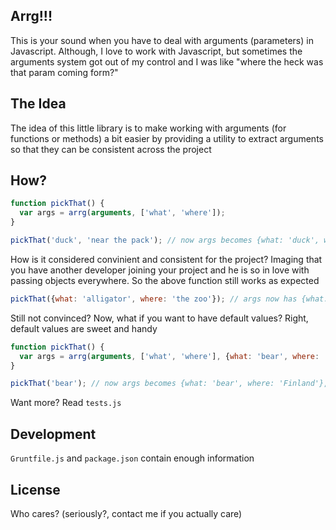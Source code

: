 ## Arrg!!!
This is your sound when you have to deal with arguments (parameters) in Javascript. Although, I love to work with Javascript, but sometimes the arguments system got out of my control and I was like "where the heck was that param coming form?"

## The Idea
The idea of this little library is to make working with arguments (for functions or methods) a bit easier by providing a utility to extract arguments so that they can be consistent across the project

## How?
```javascript
function pickThat() {
  var args = arrg(arguments, ['what', 'where']);
}

pickThat('duck', 'near the pack'); // now args becomes {what: 'duck', where: 'near the pack'}
```
How is it considered convinient and consistent for the project? Imaging that you have another developer joining your project and he is so in love with passing objects everywhere. So the above function still works as expected

```javascript
pickThat({what: 'alligator', where: 'the zoo'}); // args now has {what: 'alligator', where: 'the zoo'}
```

Still not convinced? Now, what if you want to have default values? Right, default values are sweet and handy
```javascript
function pickThat() {
  var args = arrg(arguments, ['what', 'where'], {what: 'bear', where: 'Finland'});
}

pickThat('bear'); // now args becomes {what: 'bear', where: 'Finland'}, not sure if Finland has bears, though
```

Want more? Read `tests.js`

## Development
`Gruntfile.js` and `package.json` contain enough information

## License
Who cares? (seriously?, contact me if you actually care)